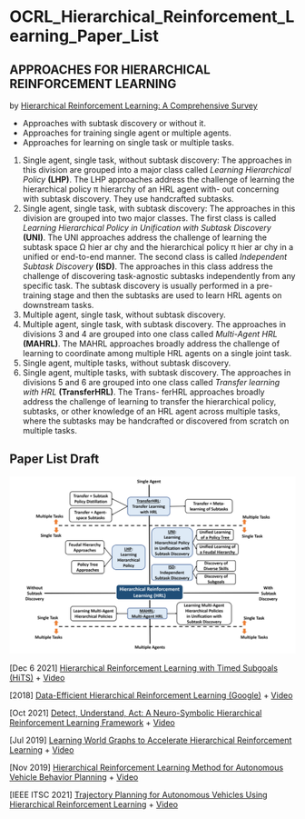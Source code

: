 # OCRL_Hierarchical_Reinforcement_Learning_Paper_List

## APPROACHES FOR HIERARCHICAL REINFORCEMENT LEARNING
by [Hierarchical Reinforcement Learning: A Comprehensive Survey](https://github.com/SiyiDai/OCRL_Hierarchical_Reinforcement_Learning_Paper_List/blob/master/Hierarchical_Reinforcement_Learning:%20A_Comprehensive_Survey.pdf)

* Approaches with subtask discovery or without it. 
* Approaches for training single agent or multiple agents. 
* Approaches for learning on single task or multiple tasks.

1. Single agent, single task, without subtask discovery: The approaches in this division are
grouped into a major class called *Learning Hierarchical Policy* **(LHP)**. The LHP approaches
address the challenge of learning the hierarchical policy π hierarchy of an HRL agent with-
out concerning with subtask discovery. They use handcrafted subtasks.
2. Single agent, single task, with subtask discovery: The approaches in this division are
grouped into two major classes. The first class is called *Learning Hierarchical Policy in
Unification with Subtask Discovery* **(UNI)**. The UNI approaches address the challenge of
learning the subtask space Ω hier ar chy and the hierarchical policy π hier ar chy in a unified
or end-to-end manner. The second class is called *Independent Subtask Discovery* **(ISD)**.
The approaches in this class address the challenge of discovering task-agnostic subtasks
independently from any specific task. The subtask discovery is usually performed in a
pre-training stage and then the subtasks are used to learn HRL agents on downstream
tasks.
3. Multiple agent, single task, without subtask discovery.
4. Multiple agent, single task, with subtask discovery. The approaches in divisions 3 and 4
are grouped into one class called *Multi-Agent HRL* **(MAHRL)**. The MAHRL approaches
broadly address the challenge of learning to coordinate among multiple HRL agents on a
single joint task.
5. Single agent, multiple tasks, without subtask discovery.
6. Single agent, multiple tasks, with subtask discovery. The approaches in divisions 5 and 6
are grouped into one class called *Transfer learning with HRL* **(TransferHRL)**. The Trans-
ferHRL approaches broadly address the challenge of learning to transfer the hierarchical
policy, subtasks, or other knowledge of an HRL agent across multiple tasks, where the
subtasks may be handcrafted or discovered from scratch on multiple tasks.


## Paper List Draft
![1](taxonomy_HRL_approaches.png)

[Dec 6 2021] [Hierarchical Reinforcement Learning with Timed Subgoals (HiTS)](https://github.com/SiyiDai/OCRL_Hierarchical_Reinforcement_Learning_Paper_List/blob/master/Hierarchical_Reinforcement_Learning_With_Timed_Subgoals.pdf)   + [Video](https://www.youtube.com/watch?v=JkPaI3uZU6c)

[2018] [Data-Efficient Hierarchical Reinforcement Learning (Google)](https://github.com/SiyiDai/OCRL_Hierarchical_Reinforcement_Learning_Paper_List/blob/master/NeurIPS-2018-data-efficient-hierarchical-reinforcement-learning-Paper.pdf) + [Video](https://www.youtube.com/watch?v=VetQHnyiRrI)

[Oct 2021] [Detect, Understand, Act: A Neuro-Symbolic Hierarchical Reinforcement Learning Framework](https://github.com/SiyiDai/OCRL_Hierarchical_Reinforcement_Learning_Paper_List/blob/master/A_Neuro-Symbolic_Hierarchical_Reinforcement_Learning_Framework.pdf) +  [Video](https://www.youtube.com/watch?v=1gsLt-zFXiY)

[Jul 2019] [Learning World Graphs to Accelerate Hierarchical Reinforcement Learning](https://github.com/SiyiDai/OCRL_Hierarchical_Reinforcement_Learning_Paper_List/blob/master/Learning_World_Graphs_to_Accelerate_Hierarchical_Reinforcement_Learning.pdf) + [Video](https://www.youtube.com/watch?v=Qk4lJdp7ZAs)

[Nov 2019] [Hierarchical Reinforcement Learning Method for Autonomous Vehicle Behavior Planning](https://github.com/SiyiDai/OCRL_Hierarchical_Reinforcement_Learning_Paper_List/blob/master/Hierarchical_Reinforcement_Learning_Method_for_Autonomous_Vehicle_Behavior_Planning.pdf) + [Video](https://www.youtube.com/watch?v=I4KGeYYyP4g)

[IEEE ITSC 2021] [Trajectory Planning for Autonomous Vehicles Using Hierarchical Reinforcement Learning](https://github.com/SiyiDai/OCRL_Hierarchical_Reinforcement_Learning_Paper_List/blob/master/Trajectory_Planning_for_Autonomous_Vehicles_Using_Hierarchical_Reinforcement_Learning.pdf) +   [Video](https://www.youtube.com/watch?v=R5nWhzCBLFs)
